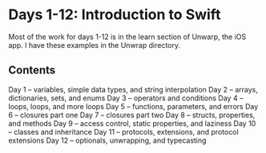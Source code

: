 # Days 1-12: Introduction to Swift

Most of the work for days 1-12 is in the learn section of Unwarp, the iOS app. I have these examples in the Unwrap directory.

## Contents

Day 1 – variables, simple data types, and string interpolation
Day 2 – arrays, dictionaries, sets, and enums
Day 3 – operators and conditions
Day 4 – loops, loops, and more loops
Day 5 – functions, parameters, and errors
Day 6 – closures part one
Day 7 – closures part two
Day 8 – structs, properties, and methods
Day 9 – access control, static properties, and laziness
Day 10 – classes and inheritance
Day 11 – protocols, extensions, and protocol extensions
Day 12 – optionals, unwrapping, and typecasting
